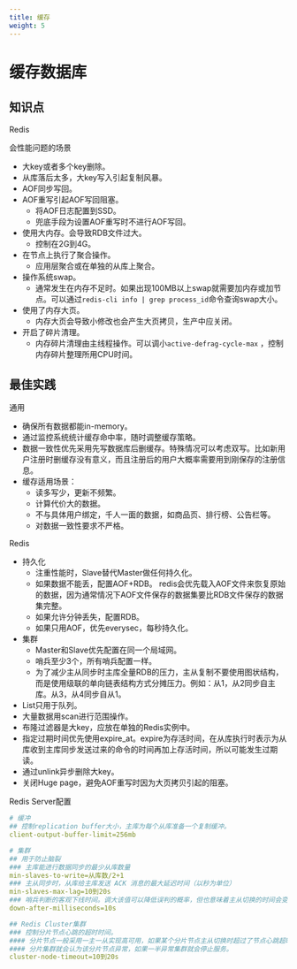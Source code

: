 ```yaml
---
title: 缓存
weight: 5
---
```


# 缓存数据库

## 知识点

Redis

会性能问题的场景

- 大key或者多个key删除。
- 从库落后太多，大key写入引起复制风暴。
- AOF同步写回。
- AOF重写引起AOF写回阻塞。
  + 将AOF日志配置到SSD。
  + 兜底手段为设置AOF重写时不进行AOF写回。
- 使用大内存。会导致RDB文件过大。
  + 控制在2G到4G。
- 在节点上执行了聚合操作。
  + 应用层聚合或在单独的从库上聚合。
- 操作系统swap。
  + 通常发生在内存不足时。如果出现100MB以上swap就需要加内存或加节点。可以通过`redis-cli info | grep process_id`命令查询swap大小。
- 使用了内存大页。
  + 内存大页会导致小修改也会产生大页拷贝，生产中应关闭。
- 开启了碎片清理。
  + 内存碎片清理由主线程操作。可以调小`active-defrag-cycle-max` ，控制内存碎片整理所用CPU时间。

## 最佳实践

通用
* 确保所有数据都能in-memory。
* 通过监控系统统计缓存命中率，随时调整缓存策略。
* 数据一致性优先采用先写数据库后删缓存。特殊情况可以考虑双写。比如新用户注册时删缓存没有意义，而且注册后的用户大概率需要用到刚保存的注册信息。
* 缓存适用场景：
  * 读多写少，更新不频繁。
  * 计算代价大的数据。
  * 不与具体用户绑定，千人一面的数据，如商品页、排行榜、公告栏等。
  * 对数据一致性要求不严格。

Redis
* 持久化
  * 注重性能时，Slave替代Master做任何持久化。
  * 如果数据不能丢，配置AOF+RDB。 redis会优先载入AOF文件来恢复原始的数据，因为通常情况下AOF文件保存的数据集要比RDB文件保存的数据集完整。
  * 如果允许分钟丢失，配置RDB。
  * 如果只用AOF，优先everysec，每秒持久化。
* 集群
  * Master和Slave优先配置在同一个局域网。
  * 哨兵至少3个，所有哨兵配置一样。
  * 为了减少主从同步时主库全量RDB的压力，主从复制不要使用图状结构，而是使用级联的单向链表结构方式分摊压力。例如：从1，从2同步自主库。从3，从4同步自从1。
* List只用于队列。
* 大量数据用scan进行范围操作。
* 布隆过滤器是大key，应放在单独的Redis实例中。
* 指定过期时间优先使用expire_at。expire为存活时间，在从库执行时表示为从库收到主库同步发送过来的命令的时间再加上存活时间，所以可能发生过期读。
* 通过unlink异步删除大key。
* 关闭Huge page，避免AOF重写时因为大页拷贝引起的阻塞。

Redis Server配置

```yml
# 缓冲
## 控制replication buffer大小，主库为每个从库准备一个复制缓冲。
client-output-buffer-limit=256mb

# 集群
## 用于防止脑裂
### 主库能进行数据同步的最少从库数量
min-slaves-to-write=从库数/2+1
### 主从同步时，从库给主库发送 ACK 消息的最大延迟时间（以秒为单位）
min-slaves-max-lag=10到20s
### 哨兵判断的客观下线时间。调大该值可以降低误判的概率，但也意味着主从切换的时间会变长。
down-after-milliseconds=10s

## Redis Cluster集群
### 控制分片节点心跳的超时时间。
#### 分片节点一般采用一主一从实现高可用，如果某个分片节点主从切换时超过了节点心跳超时时间。
#### 分片集群就会认为该分片节点异常，如果一半异常集群就会停止服务。
cluster-node-timeout=10到20s
```

